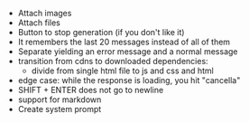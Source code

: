 - Attach images
- Attach files
- Button to stop generation (if you don't like it)
- It remembers the last 20 messages instead of all of them
- Separate yielding an error message and a normal message
- transition from cdns to downloaded dependencies:
    - divide from single html file to js and css and html
- edge case: while the response is loading, you hit "cancella"
- SHIFT + ENTER does not go to newline
- support for markdown
- Create system prompt